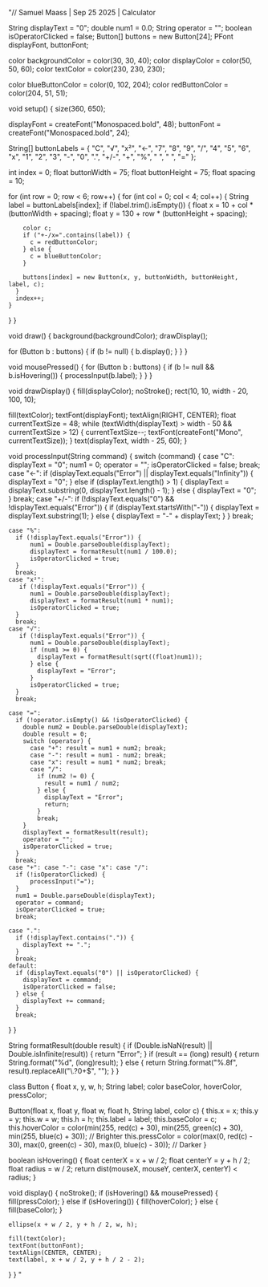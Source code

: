 "// Samuel Maass | Sep 25 2025 | Calculator 

String displayText = "0";
double num1 = 0.0;
String operator = "";
boolean isOperatorClicked = false;
Button[] buttons = new Button[24];
PFont displayFont, buttonFont;

color backgroundColor = color(30, 30, 40);
color displayColor = color(50, 50, 60);
color textColor = color(230, 230, 230);


color blueButtonColor = color(0, 102, 204); 
color redButtonColor = color(204, 51, 51);  

void setup() {
  size(360, 650);
  
  displayFont = createFont("Monospaced.bold", 48);
  buttonFont = createFont("Monospaced.bold", 24);
  
  String[] buttonLabels = {
    "C", "√", "x²", "<-",
    "7", "8", "9", "/",
    "4", "5", "6", "x",
    "1", "2", "3", "-",
    "0", ".", "+/-", "+",
    "%", " ", " ", "="
  };
  
  int index = 0;
  float buttonWidth = 75;
  float buttonHeight = 75;
  float spacing = 10;

  for (int row = 0; row < 6; row++) {
    for (int col = 0; col < 4; col++) {
      String label = buttonLabels[index];
      if (!label.trim().isEmpty()) {
        float x = 10 + col * (buttonWidth + spacing);
        float y = 130 + row * (buttonHeight + spacing);
        

        color c;
        if ("+-/x=".contains(label)) {
          c = redButtonColor; 
        } else {
          c = blueButtonColor; 
        }
        
        buttons[index] = new Button(x, y, buttonWidth, buttonHeight, label, c);
      }
      index++;
    }
  }
}

void draw() {
  background(backgroundColor);
  drawDisplay();
  
  for (Button b : buttons) {
    if (b != null) {
      b.display();
    }
  }
}

void mousePressed() {
  for (Button b : buttons) {
    if (b != null && b.isHovering()) {
      processInput(b.label);
    }
  }
}

void drawDisplay() {
  fill(displayColor);
  noStroke();
  rect(10, 10, width - 20, 100, 10);

  fill(textColor);
  textFont(displayFont);
  textAlign(RIGHT, CENTER);
  float currentTextSize = 48;
  while (textWidth(displayText) > width - 50 && currentTextSize > 12) {
      currentTextSize--;
      textFont(createFont("Mono", currentTextSize));
  }
  text(displayText, width - 25, 60);
}

void processInput(String command) {
  switch (command) {
    case "C":
      displayText = "0";
      num1 = 0;
      operator = "";
      isOperatorClicked = false;
      break;
    case "<-":
      if (displayText.equals("Error") || displayText.equals("Infinity")) {
        displayText = "0";
      } else if (displayText.length() > 1) {
        displayText = displayText.substring(0, displayText.length() - 1);
      } else {
        displayText = "0";
      }
      break;
    case "+/-":
      if (!displayText.equals("0") && !displayText.equals("Error")) {
          if (displayText.startsWith("-")) {
              displayText = displayText.substring(1);
          } else {
              displayText = "-" + displayText;
          }
      }
      break;
    
    case "%":
      if (!displayText.equals("Error")) {
          num1 = Double.parseDouble(displayText);
          displayText = formatResult(num1 / 100.0);
          isOperatorClicked = true;
      }
      break;
    case "x²":
       if (!displayText.equals("Error")) {
          num1 = Double.parseDouble(displayText);
          displayText = formatResult(num1 * num1);
          isOperatorClicked = true;
      }
      break;
    case "√":
       if (!displayText.equals("Error")) {
          num1 = Double.parseDouble(displayText);
          if (num1 >= 0) {
            displayText = formatResult(sqrt((float)num1));
          } else {
            displayText = "Error";
          }
          isOperatorClicked = true;
      }
      break;

    case "=":
      if (!operator.isEmpty() && !isOperatorClicked) {
        double num2 = Double.parseDouble(displayText);
        double result = 0;
        switch (operator) {
          case "+": result = num1 + num2; break;
          case "-": result = num1 - num2; break;
          case "x": result = num1 * num2; break;
          case "/":
            if (num2 != 0) {
              result = num1 / num2;
            } else {
              displayText = "Error";
              return;
            }
            break;
        }
        displayText = formatResult(result);
        operator = "";
        isOperatorClicked = true;
      }
      break;
    case "+": case "-": case "x": case "/":
      if (!isOperatorClicked) {
          processInput("=");
      }
      num1 = Double.parseDouble(displayText);
      operator = command;
      isOperatorClicked = true;
      break;
    
    case ".":
      if (!displayText.contains(".")) {
        displayText += ".";
      }
      break;
    default:
      if (displayText.equals("0") || isOperatorClicked) {
        displayText = command;
        isOperatorClicked = false;
      } else {
        displayText += command;
      }
      break;
  }
}

String formatResult(double result) {
  if (Double.isNaN(result) || Double.isInfinite(result)) {
      return "Error";
  }
  if (result == (long) result) {
    return String.format("%d", (long)result);
  } else {
    return String.format("%.8f", result).replaceAll("\\.?0+$", "");
  }
}

class Button {
  float x, y, w, h;
  String label;
  color baseColor, hoverColor, pressColor;

  Button(float x, float y, float w, float h, String label, color c) {
    this.x = x;
    this.y = y;
    this.w = w;
    this.h = h;
    this.label = label;
    this.baseColor = c;
    this.hoverColor = color(min(255, red(c) + 30), min(255, green(c) + 30), min(255, blue(c) + 30)); // Brighter
    this.pressColor = color(max(0, red(c) - 30), max(0, green(c) - 30), max(0, blue(c) - 30)); // Darker
  }
  
  boolean isHovering() {
    float centerX = x + w / 2;
    float centerY = y + h / 2;
    float radius = w / 2;
    return dist(mouseX, mouseY, centerX, centerY) < radius;
  }

  void display() {
    noStroke();
    if (isHovering() && mousePressed) {
      fill(pressColor);
    } else if (isHovering()) {
      fill(hoverColor);
    } else {
      fill(baseColor);
    }
    
    ellipse(x + w / 2, y + h / 2, w, h);
    
    fill(textColor);
    textFont(buttonFont);
    textAlign(CENTER, CENTER);
    text(label, x + w / 2, y + h / 2 - 2); 
  }
}
"
